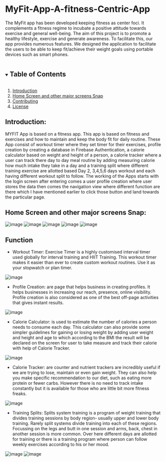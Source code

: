 # MyFit-App-A-fitness-Centric-App
The MyFit app has been developed keeping fitness as center foci. It complements a fitness regime to incubate a positive attitude towards exercise and general well-being. The aim of this project is to promote a healthy lifestyle, exercise and generate awareness. To facilitate this, our app provides numerous features. We designed the application to facilitate the users to be able to keep fit/achieve their weight goals using portable devices such as smart phones.

<!-- TABLE OF CONTENTS -->
<details open="open">
  <summary><h2 style="display: inline-block">Table of Contents</h2></summary>
  <ol>
    <li>
      <a href="#introduction">Introduction</a></li>
    <li><a href="#home-screen-and-other-major-screens-snap">Home Screen and other major screens Snap</a></li>
    <li><a href="#contributing">Contributing</a></li>
    <li><a href="#license">License</a></li>
  </ol>
</details>



## Introduction:

MYFIT App is based on a fitness app. This app is based on fitness and exercises and how to maintain and keep the body fit for daily routine. These App consist of workout timer where they set timer for their exercises, profile creation by creating a database in Firebase Authentication, a calorie calculator based on weight and height of a person, a calorie tracker where a user can track there day to day meal routine by adding measuring calorie how much intake they take in a day and a training split where different training exercise are allotted based Day 2, 3,4,5,6 days workout and each having different workout split to follow. The working of the Apps starts with the login screen after entering comes a user profile creation where user stores the data then comes the navigation view where different function are there which I have mentioned earlier to click those button and land towards the particular page. 


## Home Screen and other major screens Snap:

![image](https://user-images.githubusercontent.com/75266216/114706042-188b8380-9d46-11eb-896c-5aa02b93d468.png) ![image](https://user-images.githubusercontent.com/75266216/114706115-35c05200-9d46-11eb-92c7-709fa09783d7.png)  ![image](https://user-images.githubusercontent.com/75266216/114706148-407ae700-9d46-11eb-8bb9-e441db6b1dc2.png)  ![image](https://user-images.githubusercontent.com/75266216/114706180-496bb880-9d46-11eb-83dd-ca5abac18d69.png)  ![image](https://user-images.githubusercontent.com/75266216/114706212-512b5d00-9d46-11eb-87f2-caa99906383c.png)  


## Function

* Workout Timer: Exercise Timer is a highly customised interval timer used globally for interval training and HIIT Training. This workout timer makes it easier than ever to create custom workout routines. Use it as your stopwatch or plan timer.

 ![image](https://user-images.githubusercontent.com/75266216/114741387-59948f80-9d68-11eb-9d5e-112012e80c51.png)

* Profile Creation: are page that helps business in creating profiles. It helps businesses in increasing our reach, presence, online visibility. Profile creation is also considered as one of the best off-page activities that gives instant results.

 ![image](https://user-images.githubusercontent.com/75266216/114741619-919bd280-9d68-11eb-8d72-70c12c6281eb.png)


* Calorie Calculator: is used to estimate the number of calories a person needs to consume each day. This calculator can also provide some simpler guidelines for gaining or losing weight by adding user weight and height and age to which according to the BMI the result will be declared on the screen for user to take measure and track their calorie with help of Calorie Tracker.
 
 ![image](https://user-images.githubusercontent.com/75266216/114741652-995b7700-9d68-11eb-8946-8982df4e3bc1.png)


* Calorie Tracker: are counter and nutrient trackers are incredibly useful if we are trying to lose, maintain or even gain weight. They can also help you make specific recommendation to our diet, such as eating more protein or fewer carbs. However there is no need to track intake constantly but it is available for those who are little bit more fitness freaks.
 
 ![image](https://user-images.githubusercontent.com/75266216/114741718-ad9f7400-9d68-11eb-8152-cb76fc8cc9d9.png)


* Training Splits: Splits system training is a program of weight training that divides training sessions by body region- usually upper and lower body training. Rarely split systems divide training into each of these regions. Focussing on the legs and butt in one session and arms, back, chest in another session is more common. Over here different days are allotted for training or there is a training program where person can follow weekly exercises according to his or her mood. 
    
![image](https://user-images.githubusercontent.com/75266216/114741772-bc862680-9d68-11eb-8ab7-974d872f0d6c.png)  ![image](https://user-images.githubusercontent.com/75266216/114741794-c1e37100-9d68-11eb-9176-f6a2eafc19e1.png)

    
    


               




